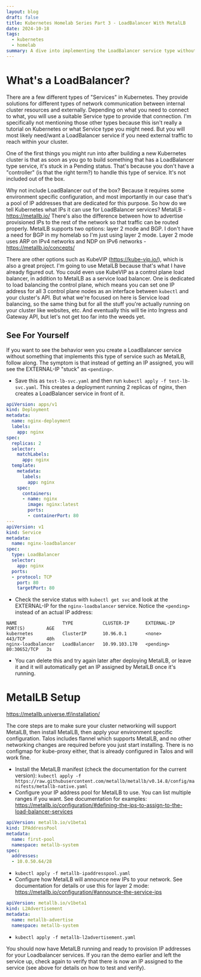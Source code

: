 ```yaml
---
layout: blog
draft: false
title: Kubernetes Homelab Series Part 3 - LoadBalancer With MetalLB
date: 2024-10-18
tags:
  - kubernetes
  - homelab
summary: A dive into implementing the LoadBalancer service type without a cloud provider using MetalLB.
---
```

# What's a LoadBalancer?
There are a few different types of "Services" in Kubernetes. They provide solutions for different types of network communication between internal cluster resources and externally. Depending on what you need to connect to what, you will use a suitable Service type to provide that connection. I'm specifically not mentioning those other types because this isn't really a tutorial on Kubernetes or what Service type you might need. But you will most likely need/want a LoadBalancer service if you need external traffic to reach within your cluster.

One of the first things you might run into after building a new Kubernetes cluster is that as soon as you go to build something that has a LoadBalancer type service, it's stuck in a Pending status. That's because you don't have a "controller" (is that the right term?) to handle this type of service. It's not included out of the box.

Why not include LoadBalancer out of the box? Because it requires some environment specific configuration, and most importantly in our case that's a pool of IP addresses that are dedicated for this purpose. So how do we tell Kubernetes what IPs it can use for LoadBalancer services? MetalLB - https://metallb.io/ There's also the difference between how to advertise provisioned IPs to the rest of the network so that traffic can be routed properly. MetalLB supports two options: layer 2 mode and BGP. I don't have a need for BGP in my homelab so I'm just using layer 2 mode. Layer 2 mode uses ARP on IPv4 networks and NDP on IPv6 networks - https://metallb.io/concepts/

There are other options such as KubeVIP (https://kube-vip.io/), which is also a great project. I'm going to use MetalLB because that's what I have already figured out. You could even use KubeVIP as a control plane load balancer, in addition to MetalLB as a service load balancer. One is dedicated to load balancing the control plane, which means you can set one IP address for all 3 control plane nodes as an interface between `kubectl` and your cluster's API. But what we're focused on here is Service load balancing, so the same thing but for all the stuff you're actually running on your cluster like websites, etc. And eventually this will tie into Ingress and Gateway API, but let's not get too far into the weeds yet.

## See For Yourself
If you want to see the behavior wen you create a LoadBalancer service without something that implements this type of service such as MetalLB, follow along. The symptom is that instead of getting an IP assigned, you will see the EXTERNAL-IP "stuck" as `<pending>`. 

- Save this as `test-lb-svc.yaml` and then run `kubectl apply -f test-lb-svc.yaml`. This creates a deployment running 2 replicas of nginx, then creates a LoadBalancer service in front of it. 
```yaml
apiVersion: apps/v1
kind: Deployment
metadata:
  name: nginx-deployment
  labels:
    app: nginx
spec:
  replicas: 2
  selector:
    matchLabels:
      app: nginx
  template:
    metadata:
      labels:
        app: nginx
    spec:
      containers:
      - name: nginx
        image: nginx:latest
        ports:
        - containerPort: 80
---
apiVersion: v1
kind: Service
metadata:
  name: nginx-loadbalancer
spec:
  type: LoadBalancer
  selector:
    app: nginx
  ports:
  - protocol: TCP
    port: 80
    targetPort: 80
```
- Check the service status with `kubectl get svc` and look at the EXTERNAL-IP for the `nginx-loadbalancer` service. Notice the `<pending>` instead of an actual IP address:
```
NAME                 TYPE           CLUSTER-IP      EXTERNAL-IP   PORT(S)        AGE
kubernetes           ClusterIP      10.96.0.1       <none>        443/TCP        40h
nginx-loadbalancer   LoadBalancer   10.99.103.170   <pending>     80:30652/TCP   3s
```
- You can delete this and try again later after deploying MetalLB, or leave it and it will automatically get an IP assigned by MetalLB once it's running.

# MetalLB Setup
https://metallb.universe.tf/installation/

The core steps are to make sure your cluster networking will support MetalLB, then install MetalLB, then apply your environment specific configuration. Talos includes flannel which supports MetalLB, and no other networking changes are required before you just start installing. There is no configmap for kube-proxy either, that is already configured in Talos and will work fine.

- Install the MetalLB manifest (check the documentation for the current version): `kubectl apply -f https://raw.githubusercontent.com/metallb/metallb/v0.14.8/config/manifests/metallb-native.yaml`
- Configure your IP address pool for MetalLB to use. You can list multiple ranges if you want. See documentation for examples: https://metallb.io/configuration/#defining-the-ips-to-assign-to-the-load-balancer-services
```yaml
apiVersion: metallb.io/v1beta1
kind: IPAddressPool
metadata:
  name: first-pool
  namespace: metallb-system
spec:
  addresses:
  - 10.0.50.64/28
```
  - `kubectl apply -f metallb-ipaddresspool.yaml`
- Configure how MetalLB will announce new IPs to your network. See documentation for details or use this for layer 2 mode: https://metallb.io/configuration/#announce-the-service-ips
```yaml
apiVersion: metallb.io/v1beta1
kind: L2Advertisement
metadata:
  name: metallb-advertise
  namespace: metallb-system
```
  - `kubectl apply -f metallb-l2advertisement.yaml`

You should now have MetalLB running and ready to provision IP addresses for your Loadbalancer services. If you ran the demo earlier and left the service up, check again to verify that there is now an IP assigned to the service (see above for details on how to test and verify).
